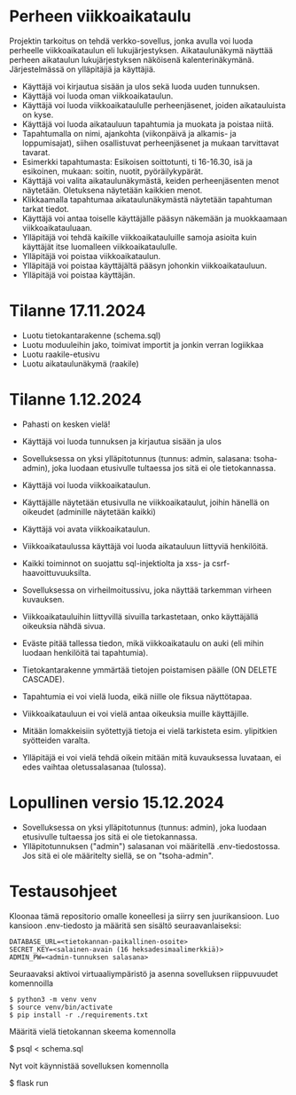 # Perheen viikkoaikataulu

Projektin tarkoitus on tehdä verkko-sovellus, jonka avulla voi luoda perheelle viikkoaikataulun eli lukujärjestyksen.
Aikataulunäkymä näyttää perheen aikataulun lukujärjestyksen näköisenä kalenterinäkymänä. Järjestelmässä on ylläpitäjiä
ja käyttäjiä.

- Käyttäjä voi kirjautua sisään ja ulos sekä luoda uuden tunnuksen.
- Käyttäjä voi luoda oman viikkoaikataulun.
- Käyttäjä voi luoda viikkoaikataululle perheenjäsenet, joiden aikatauluista on kyse.
- Käyttäjä voi luoda aikatauluun tapahtumia ja muokata ja poistaa niitä.
- Tapahtumalla on nimi, ajankohta (viikonpäivä ja alkamis- ja loppumisajat), siihen osallistuvat perheenjäsenet ja mukaan tarvittavat tavarat.
- Esimerkki tapahtumasta: Esikoisen soittotunti, ti 16-16.30, isä ja esikoinen, mukaan: soitin, nuotit, pyöräilykypärät.
- Käyttäjä voi valita aikataulunäkymästä, keiden perheenjäsenten menot näytetään. Oletuksena näytetään kaikkien menot.
- Klikkaamalla tapahtumaa aikataulunäkymästä näytetään tapahtuman tarkat tiedot.
- Käyttäjä voi antaa toiselle käyttäjälle pääsyn näkemään ja muokkaamaan viikkoaikatauluaan.
- Ylläpitäjä voi tehdä kaikille viikkoaikatauluille samoja asioita kuin käyttäjät itse luomalleen viikkoaikataululle.
- Ylläpitäjä voi poistaa viikkoaikataulun.
- Ylläpitäjä voi poistaa käyttäjältä pääsyn johonkin viikkoaikatauluun.
- Ylläpitäjä voi poistaa käyttäjän.

# Tilanne 17.11.2024

- Luotu tietokantarakenne (schema.sql)
- Luotu moduuleihin jako, toimivat importit ja jonkin verran logiikkaa
- Luotu raakile-etusivu
- Luotu aikataulunäkymä (raakile)

# Tilanne 1.12.2024

- Pahasti on kesken vielä!
- Käyttäjä voi luoda tunnuksen ja kirjautua sisään ja ulos
- Sovelluksessa on yksi ylläpitotunnus (tunnus: admin, salasana: tsoha-admin), joka luodaan etusivulle tultaessa jos sitä ei ole tietokannassa.
- Käyttäjä voi luoda viikkoaikataulun.
- Käyttäjälle näytetään etusivulla ne viikkoaikataulut, joihin hänellä on oikeudet (adminille näytetään kaikki)
- Käyttäjä voi avata viikkoaikataulun.
- Viikkoaikataulussa käyttäjä voi luoda aikatauluun liittyviä henkilöitä.
- Kaikki toiminnot on suojattu sql-injektiolta ja xss- ja csrf-haavoittuvuuksilta.
- Sovelluksessa on virheilmoitussivu, joka näyttää tarkemman virheen kuvauksen.
- Viikkoaikatauluihin liittyvillä sivuilla tarkastetaan, onko käyttäjällä oikeuksia nähdä sivua.
- Eväste pitää tallessa tiedon, mikä viikkoaikataulu on auki (eli mihin luodaan henkilöitä tai tapahtumia).
- Tietokantarakenne ymmärtää tietojen poistamisen päälle (ON DELETE CASCADE).

- Tapahtumia ei voi vielä luoda, eikä niille ole fiksua näyttötapaa.
- Viikkoaikatauluun ei voi vielä antaa oikeuksia muille käyttäjille.
- Mitään lomakkeisiin syötettyjä tietoja ei vielä tarkisteta esim. ylipitkien syötteiden varalta.
- Ylläpitäjä ei voi vielä tehdä oikein mitään mitä kuvauksessa luvataan, ei edes vaihtaa oletussalasanaa (tulossa).

# Lopullinen versio 15.12.2024

- Sovelluksessa on yksi ylläpitotunnus (tunnus: admin), joka luodaan etusivulle tultaessa jos sitä ei ole tietokannassa. 
- Ylläpitotunnuksen ("admin") salasanan voi määritellä .env-tiedostossa. Jos sitä ei ole määritelty siellä, se on "tsoha-admin".

# Testausohjeet 

Kloonaa tämä repositorio omalle koneellesi ja siirry sen juurikansioon. Luo kansioon .env-tiedosto ja määritä sen sisältö seuraavanlaiseksi:

```
DATABASE_URL=<tietokannan-paikallinen-osoite>
SECRET_KEY=<salainen-avain (16 heksadesimaalimerkkiä)>
ADMIN_PW=<admin-tunnuksen salasana>
```

Seuraavaksi aktivoi virtuaaliympäristö ja asenna sovelluksen riippuvuudet komennoilla

```
$ python3 -m venv venv
$ source venv/bin/activate
$ pip install -r ./requirements.txt
```

Määritä vielä tietokannan skeema komennolla

$ psql < schema.sql

Nyt voit käynnistää sovelluksen komennolla

$ flask run
